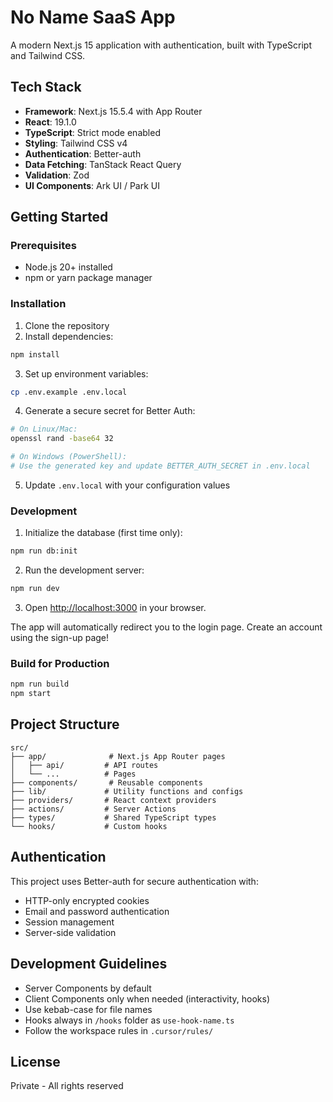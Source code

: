 # No Name SaaS App

A modern Next.js 15 application with authentication, built with TypeScript and Tailwind CSS.

## Tech Stack

- **Framework**: Next.js 15.5.4 with App Router
- **React**: 19.1.0
- **TypeScript**: Strict mode enabled
- **Styling**: Tailwind CSS v4
- **Authentication**: Better-auth
- **Data Fetching**: TanStack React Query
- **Validation**: Zod
- **UI Components**: Ark UI / Park UI

## Getting Started

### Prerequisites

- Node.js 20+ installed
- npm or yarn package manager

### Installation

1. Clone the repository
2. Install dependencies:

```bash
npm install
```

3. Set up environment variables:

```bash
cp .env.example .env.local
```

4. Generate a secure secret for Better Auth:

```bash
# On Linux/Mac:
openssl rand -base64 32

# On Windows (PowerShell):
# Use the generated key and update BETTER_AUTH_SECRET in .env.local
```

5. Update `.env.local` with your configuration values

### Development

1. Initialize the database (first time only):

```bash
npm run db:init
```

2. Run the development server:

```bash
npm run dev
```

3. Open [http://localhost:3000](http://localhost:3000) in your browser.

The app will automatically redirect you to the login page. Create an account using the sign-up page!

### Build for Production

```bash
npm run build
npm start
```

## Project Structure

```
src/
├── app/              # Next.js App Router pages
│   ├── api/         # API routes
│   └── ...          # Pages
├── components/       # Reusable components
├── lib/             # Utility functions and configs
├── providers/       # React context providers
├── actions/         # Server Actions
├── types/           # Shared TypeScript types
└── hooks/           # Custom hooks
```

## Authentication

This project uses Better-auth for secure authentication with:

- HTTP-only encrypted cookies
- Email and password authentication
- Session management
- Server-side validation

## Development Guidelines

- Server Components by default
- Client Components only when needed (interactivity, hooks)
- Use kebab-case for file names
- Hooks always in `/hooks` folder as `use-hook-name.ts`
- Follow the workspace rules in `.cursor/rules/`

## License

Private - All rights reserved
